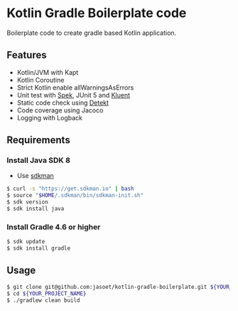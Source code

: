 # Kotlin Gradle Boilerplate code

Boilerplate code to create gradle based Kotlin application.

## Features
- Kotlin/JVM with Kapt
- Kotlin Coroutine
- Strict Kotlin enable allWarningsAsErrors 
- Unit test with [Spek](http://spekframework.org/), JUnit 5 and [Kluent](https://markusamshove.github.io/Kluent/)
- Static code check using [Detekt](https://github.com/arturbosch/detekt) 
- Code coverage using Jacoco 
- Logging with Logback

## Requirements
### Install Java SDK 8
- Use [sdkman](http://sdkman.io/)
```sh
$ curl -s "https://get.sdkman.io" | bash
$ source "$HOME/.sdkman/bin/sdkman-init.sh"
$ sdk version
$ sdk install java
```

### Install Gradle 4.6 or higher
```sh
$ sdk update
$ sdk install gradle
```

## Usage
```sh
$ git clone git@github.com:jasoet/kotlin-gradle-boilerplate.git ${YOUR_PROJECT_NAME}
$ cd ${YOUR_PROJECT_NAME}
$ ./gradlew clean build
```

